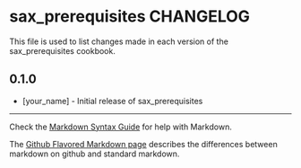 sax_prerequisites CHANGELOG
===========================

This file is used to list changes made in each version of the sax_prerequisites cookbook.

0.1.0
-----
- [your_name] - Initial release of sax_prerequisites

- - -
Check the [Markdown Syntax Guide](http://daringfireball.net/projects/markdown/syntax) for help with Markdown.

The [Github Flavored Markdown page](http://github.github.com/github-flavored-markdown/) describes the differences between markdown on github and standard markdown.
